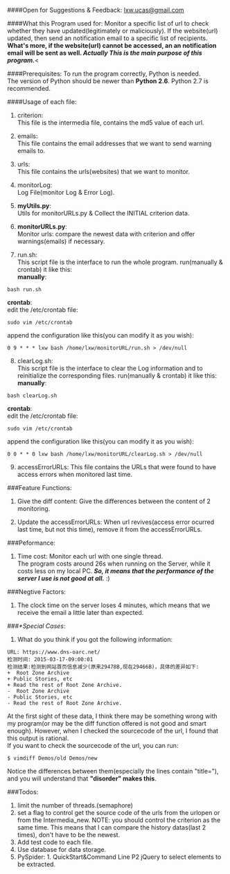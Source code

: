 ####Open for Suggestions & Feedback:
lxw.ucas@gmail.com

####What this Program used for:
Monitor a specific list of url to check whether they have updated(legitimately or maliciously). If the website(url) updated, then send an notification email to a specific list of recipients.<br>
**What's more, if the website(url) cannot be accessed, an an notification email will be sent as well. _Actually This is the main purpose of this program._**<<br>

####Prerequisites:
To run the program correctly, Python is needed.<br>
The version of Python should be newer than **Python 2.6**. Python 2.7 is recommended.

####Usage of each file:
1. criterion:<br>
This file is the intermedia file, contains the md5 value of each url.

2. emails:<br>
This file contains the email addresses that we want to send warning emails to.

3. urls:<br>
This file contains the urls(websites) that we want to monitor.

4. monitorLog:<br>
Log File(monitor Log & Error Log).

5. **myUtils.py**:<br>
Utils for monitorURLs.py & Collect the INITIAL criterion data.

6. **monitorURLs.py**:<br>
Monitor urls: compare the newest data with criterion and offer warnings(emails) if necessary.

7. run.sh:<br>
This script file is the interface to run the whole program. run(manually & crontab) it like this:<br>
**manually**:<br>
 ```
 bash run.sh
 ```
**crontab**:<br>
edit the /etc/crontab file:<br>
 ```
 sudo vim /etc/crontab
 ```
append the configuration like this(you can modify it as you wish):<br>
 ```
 0 9 * * * lxw bash /home/lxw/monitorURL/run.sh > /dev/null
 ```

8. clearLog.sh:<br>
This script file is the interface to clear the Log information and to reinitialize the corresponding files. run(manually & crontab) it like this:<br>
**manually**:<br>
 ```
 bash clearLog.sh
 ```
**crontab**:<br>
edit the /etc/crontab file:<br>
 ```
 sudo vim /etc/crontab
 ```
append the configuration like this(you can modify it as you wish):<br>
 ```
 0 0 * * 0 lxw bash /home/lxw/monitorURL/clearLog.sh > /dev/null
 ```

9. accessErrorURLs:
This file contains the URLs that were found to have access errors when monitored last time.


###Feature Functions:
1. Give the diff content:
Give the differences between the content of 2 monitoring.

2. Update the accessErrorURLs:
When url revives(access error ocurred last time, but not this time), remove it from the accessErrorURLs.<br>

###Peformance:
1. Time cost:
Monitor each url with one single thread. <br>
The program costs around 26s when running on the Server, while it costs less on my local PC. **_So, it means that the performance of the server I use is not good at all._** :) 

###Negtive Factors:
1. The clock time on the server loses 4 minutes, which means that we receive the email a little later than expected.

###_*Special Cases_:
1. What do you think if you got the following information:
```
URL: https://www.dns-oarc.net/
检测时间: 2015-03-17-09:00:01
检测结果:检测到网站首页信息减少(原来29478B,现在29466B)，具体的差异如下:
+  Root Zone Archive
+ Public Stories, etc
+ Read the rest of Root Zone Archive.
-  Root Zone Archive
- Public Stories, etc
- Read the rest of Root Zone Archive.
```
At the first sight of these data, I think there may be something wrong with my program(or may be the diff function offered is not good and smart enough). However, when I checked the sourcecode of the url, I found that this output is rational.<br>
If you want to check the sourcecode of the url, you can run:
```
$ vimdiff Demos/old Demos/new
```
Notice the differences between them(especially the lines contain "title="), and you will understand that **"disorder" makes this**.


###Todos:
1. limit the number of threads.(semaphore)
2. set a flag to control get the source code of the urls from the urlopen or from the Intermedia_new.
NOTE: you should control the criterion as the same time.
This means that I can compare the history datas(last 2 times), don't have to be the newest.
3. Add test code to each file.
4. Use database for data storage.
5. PySpider: 1. QuickStart&Command Line P2 jQuery to select elements to be extracted.
